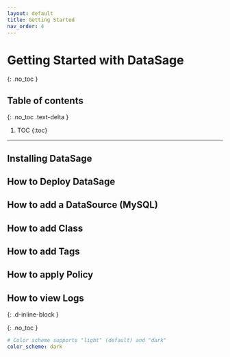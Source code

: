 ```yaml
---
layout: default
title: Getting Started
nav_order: 4
---
```


# Getting Started with DataSage
{: .no_toc }

## Table of contents
{: .no_toc .text-delta }

1. TOC
{:toc}

---

## Installing DataSage

## How to Deploy DataSage

## How to add a DataSource (MySQL)

## How to add Class

## How to add Tags

## How to apply Policy

## How to view Logs

{: .d-inline-block }

 
{: .no_toc }

```yaml
# Color scheme supports "light" (default) and "dark"
color_scheme: dark
```
 
